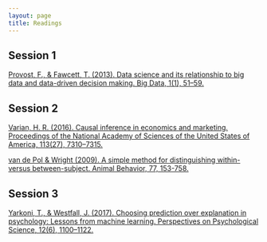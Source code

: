 ```yaml
---
layout: page
title: Readings
---
```


## Session 1
<a href="../assets/pdf/ProvostFawcett2013.pdf">Provost, F., & Fawcett, T. (2013). Data science and its relationship to big data and data-driven decision making. Big Data, 1(1), 51–59.</a>

## Session 2
<a href="../assets/pdf/Varian2016.pdf">Varian, H. R. (2016). Causal inference in economics and marketing. Proceedings of the National Academy of Sciences of the United States of America, 113(27), 7310–7315.</a>

<a href="../assets/pdf/VanDePol2009.pdf">van de Pol & Wright (2009). A simple method for distinguishing within- versus between-subject. Animal Behavior, 77, 153-758.</a>

## Session 3
<a href="../assets/pdf/YarkoniWestfall2017.pdf">Yarkoni, T., & Westfall, J. (2017). Choosing prediction over explanation in psychology: Lessons from machine learning. Perspectives on Psychological Science, 12(6), 1100–1122.</a>

<!----
## Optional readings

<b>Inferential statistics</b>
<ul>
  <li><a href="https://uk.sagepub.com/en-gb/eur/discovering-statistics-using-r/book236067">Discovering Statistics Using R, by Andy Field, Jeremy Miles & Zoe Field</a></li>
  <li><a href="https://bookdown.org/ndphillips/YaRrr/">YaRrr! The Pirate's Guide to R, by Nathaniel Phillips</a></li>
  <li><a href="https://learningstatisticswithr.com/">Learning statistics with R, by Danielle Navarro</a></li>
</ul>

<b>Mixed models</b>
<ul>
<li><a href="https://uk.sagepub.com/en-gb/eur/discovering-statistics-using-r/book236067">Data Analysis Using Regression and Multilevel/Hierarchical Models, by Andrew Gelman & Jennifer Hill</a></li>
<li><a href="http://www.sfs.uni-tuebingen.de/~hbaayen/publications/baayenCUPstats.pdf">Analyzing Linguistic Data: A Practical Introduction to Statistics using R, by R. Harald Baayen</a></li>
</ul>

<b>Bayesian statistics</b>
<ul>
  <li><a href="https://xcelab.net/rm/statistical-rethinking/">Statistical Rethinking, by Richard McElreath</a></li>
  <li><a href="https://sites.google.com/site/doingbayesiandataanalysis/">Doing Bayesian Data Analysis, by John Kruschke</a></li>
</ul>

<b>Machine learning</b>
<ul>
  <li><a href="https://vuquangnguyen2016.files.wordpress.com/2018/03/applied-predictive-modeling-max-kuhn-kjell-johnson_1518.pdf">Applied Predictive Modeling, by Max Kuhn & Kjell Johnson</a></li>
  <li><a href="https://web.stanford.edu/~hastie/Papers/ESLII.pdf">The Elements of Statistical Learning, by Trevor Hastie, Robert Tibshirani, & Jerome Friedman</a></li>
</ul>
--->
